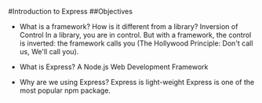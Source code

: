 #Introduction to Express
##Objectives

* What is a framework? How is it different from a library?
Inversion of Control
In a library, you are in control. But with a framework, the control is inverted: the framework calls you (The Hollywood Principle: Don't call us, We'll call you).

* What is Express?
A Node.js Web Development Framework

* Why are we using Express?
Express is light-weight
Express is one of the most popular npm package.
